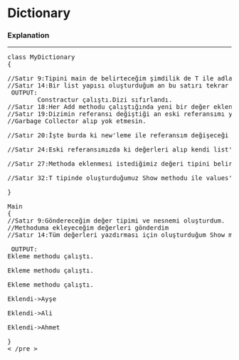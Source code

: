 # Dictionary
### Explanation
------------------------------
<pre>
class MyDictionary<T>
{

//Satır 9:Tipini main de belirteceğim şimdilik de T ile adlandırdığım bir dizi yapısı tanımladım.Bunu fonksiyona iş yapması için göndericem,kullanıcağım dizim.
//Satır 14:Bir list yapısı oluşturduğum an bu satırı tekrar görücez ve dizi sıfırlanıcak.
 OUTPUT: 
        Constractur çalıştı.Dizi sıfırlandı.
//Satır 18:Her Add methodu çalıştığında yeni bir değer eklendi çıktısı aldık.Sadece hangi adımda olduğunu anlamak için.
//Satır 19:Dizimin referansı değiştiği an eski referansımı yeni bir adrese atayalım ki 
//Garbage Collector alıp yok etmesin.
 
//Satır 20:İşte burda ki new'leme ile referansım değişeceği için; yukarda ki satırı yazdık.

//Satır 24:Eski referansımızda ki değerleri alıp kendi list'imize topluyoruz.

//Satır 27:Methoda eklenmesi istediğimiz değeri tipini belirlediğim kendi dizim values[] in son indisine eklemesini istedim.

//Satır 32:T tipinde oluşturduğumuz Show methodu ile values'e gelen tüm değerleri get diyerek, okuyoruz.

}

Main
{
//Satır 9:Göndereceğim değer tipimi ve nesnemi oluşturdum.
//Methoduma ekleyeceğim değerleri gönderdim 
//Satır 14:Tüm değerleri yazdırması için oluşturduğum Show methodunu bir döngü ile yazdırması istedim.

 OUTPUT: 
Ekleme methodu çalıştı.

Ekleme methodu çalıştı.

Ekleme methodu çalıştı.

Eklendi->Ayşe

Eklendi->Ali

Eklendi->Ahmet

}
< /pre >